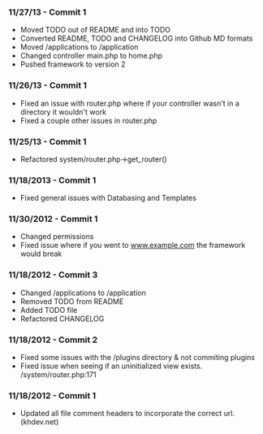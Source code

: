 ### 11/27/13 - Commit 1 ###
* Moved TODO out of README and into TODO
* Converted README, TODO and CHANGELOG into Github MD formats
* Moved /applications to /application
* Changed controller main.php to home.php
* Pushed framework to version 2

### 11/26/13 - Commit 1 ###
* Fixed an issue with router.php where if your controller wasn't in a directory it wouldn't work
* Fixed a couple other issues in router.php

### 11/25/13 - Commit 1 ###
* Refactored system/router.php->get_router()

### 11/18/2013 - Commit 1 ###
* Fixed general issues with Databasing and Templates

### 11/30/2012 - Commit 1 ###
* Changed permissions
* Fixed issue where if you went to www.example.com the framework would break

### 11/18/2012 - Commit 3 ###
* Changed /applications to /application
* Removed TODO from README
* Added TODO file
* Refactored CHANGELOG

### 11/18/2012 - Commit 2 ###
* Fixed some issues with the /plugins directory & not commiting plugins
* Fixed issue when seeing if an uninitialized view exists. /system/router.php:171

### 11/18/2012 - Commit 1 ###
* Updated all file comment headers to incorporate the correct url. (khdev.net)
